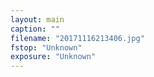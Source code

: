 ```yaml
---
layout: main
caption: ""
filename: "20171116213406.jpg"
fstop: "Unknown"
exposure: "Unknown"
---
```

